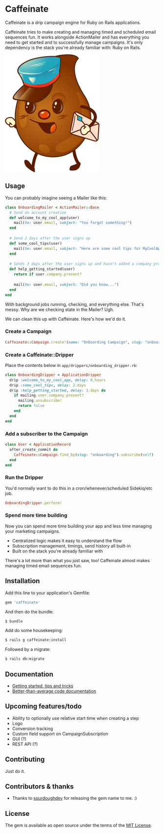 # Caffeinate

Caffeinate is a drip campaign engine for Ruby on Rails applications.

Caffeinate tries to make creating and managing timed and scheduled email sequences fun. It works alongside ActionMailer 
and has everything you need to get started and to successfully manage campaigns. It's only dependency is the stack you're
already familiar with: Ruby on Rails.

![Caffeinate logo](logo.png)

## Usage

You can probably imagine seeing a Mailer like this:

```ruby 
class OnboardingMailer < ActionMailer::Base 
  # Send on account creation
  def welcome_to_my_cool_app(user)
    mail(to: user.email, subject: "You forgot something!")
  end

  # Send 2 days after the user signs up
  def some_cool_tips(user)
    mail(to: user.email, subject: "Here are some cool tips for MyCoolApp")
  end 

  # Sends 3 days after the user signs up and hasn't added a company profile yet
  def help_getting_started(user)
    return if user.company.present?

    mail(to: user.email, subject: "Did you know...")
  end 
end 
```

With background jobs running, checking, and everything else. That's messy. Why are we checking state in the Mailer? Ugh.

We can clean this up with Caffeinate. Here's how we'd do it.

### Create a Campaign

```ruby 
Caffeinate::Campaign.create!(name: "Onboarding Campaign", slug: "onboarding") 
```

### Create a Caffeinate::Dripper

Place the contents below in `app/drippers/onboarding_dripper.rb`:

```ruby 
class OnboardingDripper < ApplicationDripper
  drip :welcome_to_my_cool_app, delay: 0.hours
  drip :some_cool_tips, delay: 2.days
  drip :help_getting_started, delay: 3.days do 
    if mailing.user.company.present?
      mailing.unsubscribe!
      return false
    end
  end
end 
```

### Add a subscriber to the Campaign

```ruby 
class User < ApplicationRecord
  after_create_commit do 
    Caffeinate::Campaign.find_by(slug: "onboarding").subscribe(self)
  end 
end
```

### Run the Dripper

You'd normally want to do this in a cron/whenever/scheduled Sidekiq/etc job.

```ruby
OnboardingDripper.perform!
```

### Spend more time building

Now you can spend more time building your app and less time managing your marketing campaigns.
* Centralized logic makes it easy to understand the flow
* Subscription management, timings, send history all built-in
* Built on the stack you're already familiar with

There's a lot more than what you just saw, too! Caffeinate almost makes managing timed email sequences fun. 

## Installation

Add this line to your application's Gemfile:

```ruby
gem 'caffeinate'
```

And then do the bundle:

```bash
$ bundle
```

Add do some housekeeping:

```bash
$ rails g caffeinate:install 
```

Followed by a migrate:

```bash
$ rails db:migrate
```

## Documentation

* [Getting started, tips and tricks](https://github.com/joshmn/caffeinate/blob/master/docs/README.md) 
* [Better-than-average code documentation](https://rubydoc.info/github/joshmn/caffeinate)

## Upcoming features/todo

* Ability to optionally use relative start time when creating a step 
* Logo
* Conversion tracking
* Custom field support on CampaignSubscription
* GUI (?)
* REST API (?)

## Contributing

Just do it.

## Contributors & thanks

* Thanks to [sourdoughdev](https://github.com/sourdoughdev/caffeinate) for releasing the gem name to me. :) 
 
## License

The gem is available as open source under the terms of the [MIT License](https://opensource.org/licenses/MIT).
